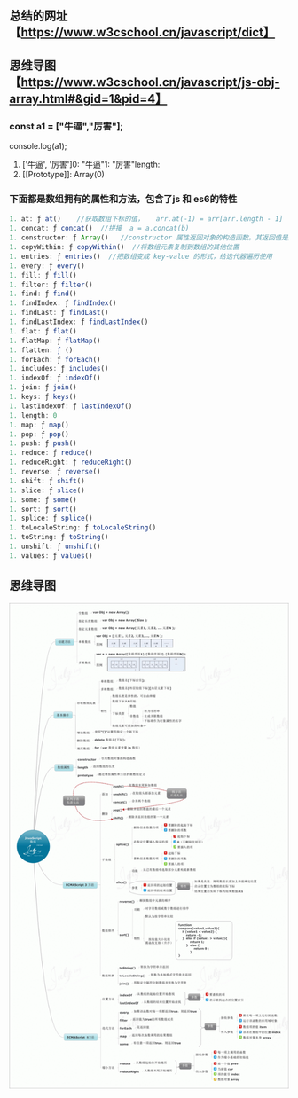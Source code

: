 ## 总结的网址【https://www.w3cschool.cn/javascript/dict】

## 思维导图 【https://www.w3cschool.cn/javascript/js-obj-array.html#&gid=1&pid=4】

### const a1 = ["牛逼","厉害"];
console.log(a1);
1. ['牛逼', '厉害']0: "牛逼"1: "厉害"length: 
2. [[Prototype]]: Array(0)

### 下面都是数组拥有的属性和方法，包含了js 和 es6的特性
```javascript
1. at: ƒ at()    //获取数组下标的值，   arr.at(-1) = arr[arr.length - 1]
1. concat: ƒ concat()  //拼接  a = a.concat(b)
1. constructor: ƒ Array()   //constructor 属性返回对象的构造函数。其返回值是对函数的引用
1. copyWithin: ƒ copyWithin()  //将数组元素复制到数组的其他位置
1. entries: ƒ entries()  //把数组变成 key-value 的形式，给迭代器遍历使用
1. every: ƒ every()
1. fill: ƒ fill()
1. filter: ƒ filter()
1. find: ƒ find()
1. findIndex: ƒ findIndex()
1. findLast: ƒ findLast()
1. findLastIndex: ƒ findLastIndex()
1. flat: ƒ flat()
1. flatMap: ƒ flatMap()
1. flatten: ƒ ()
1. forEach: ƒ forEach()
1. includes: ƒ includes()
1. indexOf: ƒ indexOf()
1. join: ƒ join()
1. keys: ƒ keys()
1. lastIndexOf: ƒ lastIndexOf()
1. length: 0
1. map: ƒ map()
1. pop: ƒ pop()
1. push: ƒ push()
1. reduce: ƒ reduce()
1. reduceRight: ƒ reduceRight()
1. reverse: ƒ reverse()
1. shift: ƒ shift()
1. slice: ƒ slice()
1. some: ƒ some()
1. sort: ƒ sort()
1. splice: ƒ splice()
1. toLocaleString: ƒ toLocaleString()
1. toString: ƒ toString()
1. unshift: ƒ unshift()
1. values: ƒ values()
```
## 思维导图

![JS思维导图](./js_array%E6%80%9D%E7%BB%B4%E5%AF%BC%E5%9B%BE.gif)
